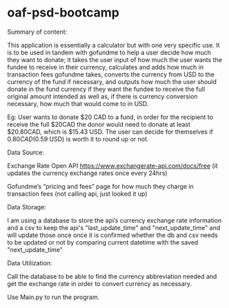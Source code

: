 # oaf-psd-bootcamp
Summary of content:

  This application is essentially a calculator but with one very specific use. It is to be used in tandem with gofundme to help a user decide how much they want to donate; it takes the user input of how much the user wants the fundee to receive in their currency, calculates and adds how much in transaction fees gofundme takes, converts the currency from USD to the currency of the fund if necessary, and outputs how much the user should donate in the fund currency if they want the fundee to receive the full original amount intended as well as, if there is currency conversion necessary, how much that would come to in USD.

Eg: User wants to donate $20 CAD to a fund, in order for the recipient to receive the full $20CAD the donor would need to donate at least $20.80CAD, which is $15.43 USD. The user can decide for themselves if $0.80CAD ($0.59 USD) is worth it to round up or not.

Data Source:

  Exchange Rate Open API https://www.exchangerate-api.com/docs/free (it updates the currency exchange rates once every 24hrs)

  Gofundme’s “pricing and fees” page for how much they charge in transaction fees (not calling api, just looked it up)

Data Storage:

  I am using a database to store the api’s currency exchange rate information and a csv to keep the api's "last_update_time" and "next_update_time" and will update those once once it is confirmed whether the db and csv needs to be updated or not by comparing current datetime with the saved "next_update_time"
  
Data Utilization:

  Call the database to be able to find the currency abbreviation needed and get the exchange rate in order to convert currency as necessary.

Use Main.py to run the program.
